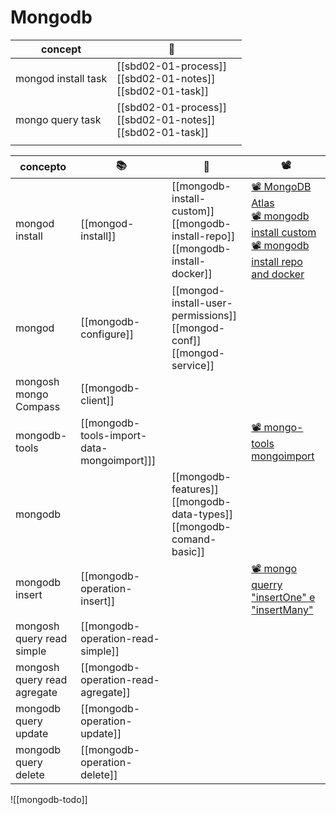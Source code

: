<!-- cSpell:ignore mongoimport -->
<!-- markdownlint-disable MD041 -->

# Mongodb

| concept             | 📗                                                              |     |
| ------------------- | --------------------------------------------------------------- | --- |
| mongod install task | [[sbd02-01-process]]<br>[[sbd02-01-notes]]<br>[[sbd02-01-task]] |     |
| mongo query task    | [[sbd02-01-process]]<br>[[sbd02-01-notes]]<br>[[sbd02-01-task]] |     |
|                     |                                                                 |     |

| concepto                    | 📚️                                        | 📗                                                                                       | 📽️                                                                                                                                                                                                                                              |
| --------------------------- | ------------------------------------------ | ---------------------------------------------------------------------------------------- | ----------------------------------------------------------------------------------------------------------------------------------------------------------------------------------------------------------------------------------------------- |
| mongod install              | [[mongod-install]]                         | [[mongodb-install-custom]]<br>[[mongodb-install-repo]]<br>[[mongodb-install-docker]]<br> | [📽️ MongoDB Atlas](https://youtu.be/64rzXSuWWcg?si=17LB0Hy8Cbp_dLs1)<br>[📽️ mongodb install custom](https://youtu.be/iZj7sT2QxZ8?si=nyOux4M-FD2O_Qq0)<br>[📽️ mongodb install repo and docker](https://youtu.be/WBySKugtoqk?si=LMxLiTdruvheCi69) |
| mongod                      | [[mongodb-configure]]                      | [[mongod-install-user-permissions]]<br>[[mongod-conf]]<br>[[mongod-service]]             |                                                                                                                                                                                                                                                 |
| mongosh<br>mongo Compass    | [[mongodb-client]]                         |                                                                                          |                                                                                                                                                                                                                                                 |
| mongodb-tools               | [[mongodb-tools-import-data-mongoimport]]] |                                                                                          | [📽️ mongo-tools mongoimport](https://youtu.be/jLCIA5r2g?si=s5ajsnbOg4bd5g2s)                                                                                                                                                                    |
| mongodb                     |                                            | [[mongodb-features]]<br>[[mongodb-data-types]]<br>[[mongodb-comand-basic]]               |                                                                                                                                                                                                                                                 |
| mongodb insert              | [[mongodb-operation-insert]]               |                                                                                          | [📽️ mongo querry "insertOne" e "insertMany"](https://youtu.be/roJtL3SQj2U?si=0zdl9nwXv8w9927o)                                                                                                                                                  |
| mongosh query read simple   | [[mongodb-operation-read-simple]]          |                                                                                          |                                                                                                                                                                                                                                                 |
| mongosh query read agregate | [[mongodb-operation-read-agregate]]        |                                                                                          |                                                                                                                                                                                                                                                 |
| mongodb query update        | [[mongodb-operation-update]]               |                                                                                          |                                                                                                                                                                                                                                                 |
| mongodb query delete        | [[mongodb-operation-delete]]               |                                                                                          |                                                                                                                                                                                                                                                 |

![[mongodb-todo]]
